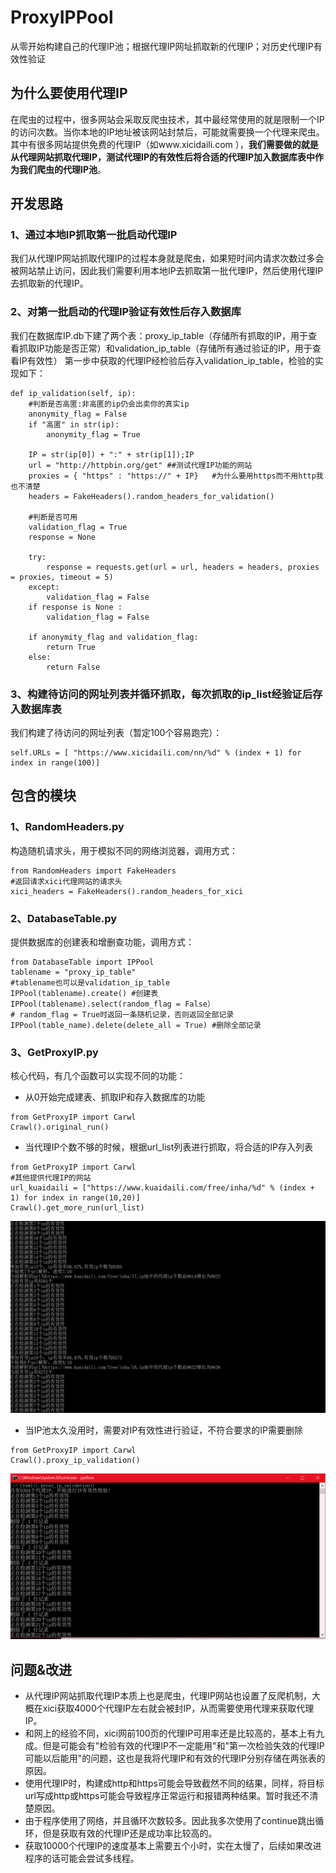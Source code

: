 # ProxyIPPool
从零开始构建自己的代理IP池；根据代理IP网址抓取新的代理IP；对历史代理IP有效性验证
## 为什么要使用代理IP
在爬虫的过程中，很多网站会采取反爬虫技术，其中最经常使用的就是限制一个IP的访问次数。当你本地的IP地址被该网站封禁后，可能就需要换一个代理来爬虫。其中有很多网站提供免费的代理IP（如www.xicidaili.com ），**我们需要做的就是从代理网站抓取代理IP，测试代理IP的有效性后将合适的代理IP加入数据库表中作为我们爬虫的代理IP池**。
## 开发思路
### 1、通过本地IP抓取第一批启动代理IP
我们从代理IP网站抓取代理IP的过程本身就是爬虫，如果短时间内请求次数过多会被网站禁止访问，因此我们需要利用本地IP去抓取第一批代理IP，然后使用代理IP去抓取新的代理IP。
### 2、对第一批启动的代理IP验证有效性后存入数据库
我们在数据库IP.db下建了两个表：proxy_ip_table（存储所有抓取的IP，用于查看抓取IP功能是否正常）和validation_ip_table（存储所有通过验证的IP，用于查看IP有效性）
第一步中获取的代理IP经检验后存入validation_ip_table，检验的实现如下：
```
def ip_validation(self, ip):
    #判断是否高匿:非高匿的ip仍会出卖你的真实ip
    anonymity_flag = False
    if "高匿" in str(ip):
        anonymity_flag = True

    IP = str(ip[0]) + ":" + str(ip[1]);IP
    url = "http://httpbin.org/get" ##测试代理IP功能的网站
    proxies = { "https" : "https://" + IP}   #为什么要用https而不用http我也不清楚
    headers = FakeHeaders().random_headers_for_validation()

    #判断是否可用
    validation_flag = True
    response = None

    try:
        response = requests.get(url = url, headers = headers, proxies = proxies, timeout = 5)
    except:
        validation_flag = False
    if response is None :
        validation_flag = False
        
    if anonymity_flag and validation_flag:
        return True
    else:
        return False
```
### 3、构建待访问的网址列表并循环抓取，每次抓取的ip_list经验证后存入数据库表
我们构建了待访问的网址列表（暂定100个容易跑完）：
```
self.URLs = [ "https://www.xicidaili.com/nn/%d" % (index + 1) for index in range(100)] 
```
## 包含的模块
### 1、RandomHeaders.py
构造随机请求头，用于模拟不同的网络浏览器，调用方式：
```
from RandomHeaders import FakeHeaders
#返回请求xici代理网站的请求头
xici_headers = FakeHeaders().random_headers_for_xici
```
### 2、DatabaseTable.py
提供数据库的创建表和增删查功能，调用方式：
```
from DatabaseTable import IPPool
tablename = "proxy_ip_table"
#tablename也可以是validation_ip_table
IPPool(tablename).create() #创建表
IPPool(tablename).select(random_flag = False）
# random_flag = True时返回一条随机记录，否则返回全部记录
IPPool(table_name).delete(delete_all = True) #删除全部记录
```
### 3、GetProxyIP.py
核心代码，有几个函数可以实现不同的功能：

* 从0开始完成建表、抓取IP和存入数据库的功能
```
from GetProxyIP import Carwl
Crawl().original_run()
```

* 当代理IP个数不够的时候，根据url_list列表进行抓取，将合适的IP存入列表

```
from GetProxyIP import Carwl
#其他提供代理IP的网站
url_kuaidaili = ["https://www.kuaidaili.com/free/inha/%d" % (index + 1) for index in range(10,20)]
Crawl().get_more_run(url_list)
```
![](https://github.com/TOMO-CAT/ProxyIPPool/blob/master/get_more_run.jpg)

* 当IP池太久没用时，需要对IP有效性进行验证，不符合要求的IP需要删除
```
from GetProxyIP import Carwl
Crawl().proxy_ip_validation()
```
![](https://github.com/TOMO-CAT/ProxyIPPool/blob/master/proxy_ip_validation.jpg)

## 问题&改进

* 从代理IP网站抓取代理IP本质上也是爬虫，代理IP网站也设置了反爬机制，大概在xici获取4000个代理IP左右就会被封IP，从而需要使用代理来获取代理IP。
* 和网上的经验不同，xici网前100页的代理IP可用率还是比较高的，基本上有九成。但是可能会有"检验有效的代理IP不一定能用"和"第一次检验失效的代理IP可能以后能用"的问题，这也是我将代理IP和有效的代理IP分别存储在两张表的原因。
* 使用代理IP时，构建成http和https可能会导致截然不同的结果，同样，将目标url写成http或https可能会导致程序正常运行和报错两种结果。暂时我还不清楚原因。
* 由于程序使用了网络，并且循环次数较多。因此我多次使用了continue跳出循环，但是获取有效的代理IP还是成功率比较高的。
* 获取10000个代理IP的速度基本上需要五个小时，实在太慢了，后续如果改进程序的话可能会尝试多线程。

